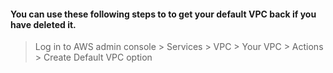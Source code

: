 #### You can use these following steps to to get your default VPC back if you have deleted it.

> Log in to AWS admin console > Services > VPC > Your VPC > Actions > Create Default VPC option
